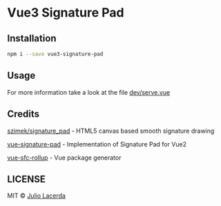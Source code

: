 # Vue3 Signature Pad

## Installation

```bash
npm i --save vue3-signature-pad
```

## Usage

For more information take a look at the file [dev/serve.vue](dev/serve.vue)

## Credits

[szimek/signature_pad](https://github.com/szimek/signature_pad) - HTML5 canvas based smooth signature drawing

[vue-signature-pad](https://github.com/neighborhood999/vue-signature-pad) - Implementation of Signature Pad for Vue2

[vue-sfc-rollup](https://github.com/team-innovation/vue-sfc-rollup) - Vue package generator

## LICENSE

MIT © [Julio Lacerda](https://github.com/tng10)
